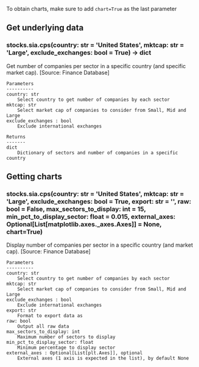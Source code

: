 To obtain charts, make sure to add `chart=True` as the last parameter

## Get underlying data 
### stocks.sia.cps(country: str = 'United States', mktcap: str = 'Large', exclude_exchanges: bool = True) -> dict

Get number of companies per sector in a specific country (and specific market cap). [Source: Finance Database]

    Parameters
    ----------
    country: str
        Select country to get number of companies by each sector
    mktcap: str
        Select market cap of companies to consider from Small, Mid and Large
    exclude_exchanges : bool
        Exclude international exchanges

    Returns
    -------
    dict
        Dictionary of sectors and number of companies in a specific country

## Getting charts 
### stocks.sia.cps(country: str = 'United States', mktcap: str = 'Large', exclude_exchanges: bool = True, export: str = '', raw: bool = False, max_sectors_to_display: int = 15, min_pct_to_display_sector: float = 0.015, external_axes: Optional[List[matplotlib.axes._axes.Axes]] = None, chart=True)

Display number of companies per sector in a specific country (and market cap). [Source: Finance Database]

    Parameters
    ----------
    country: str
        Select country to get number of companies by each sector
    mktcap: str
        Select market cap of companies to consider from Small, Mid and Large
    exclude_exchanges : bool
        Exclude international exchanges
    export: str
        Format to export data as
    raw: bool
        Output all raw data
    max_sectors_to_display: int
        Maximum number of sectors to display
    min_pct_to_display_sector: float
        Minimum percentage to display sector
    external_axes : Optional[List[plt.Axes]], optional
        External axes (1 axis is expected in the list), by default None
